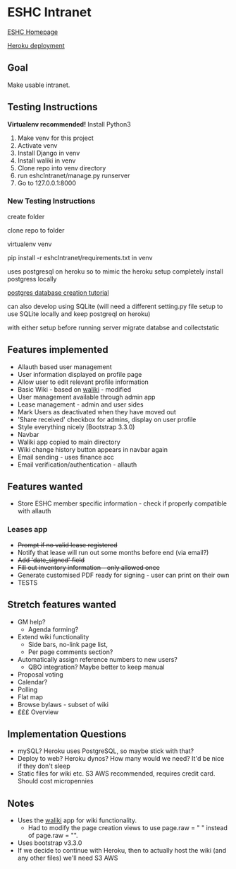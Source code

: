 # ESHC Intranet
[ESHC Homepage](http://edinburghcoop.wordpress.com/)

[Heroku deployment](https://eshc.herokuapp.com/)

## Goal
Make usable intranet.

## Testing Instructions
**Virtualenv recommended!**
Install Python3
1. Make venv for this project
2. Activate venv
3. Install Django in venv
4. Install waliki in venv
5. Clone repo into venv directory
6. run eshcIntranet/manage.py runserver
7. Go to 127.0.0.1:8000

### New Testing Instructions
create folder

clone repo to folder

virtualenv venv

pip install -r eshcIntranet/requirements.txt in venv

uses postgresql on heroku so to mimic the heroku setup completely install postgress locally

[postgres database creation tutorial](https://www.digitalocean.com/community/tutorials/how-to-use-postgresql-with-your-django-application-on-ubuntu-14-04)

can also develop using SQLite (will need a different setting.py file setup to use SQLite locally and keep postgreql on heroku)

with either setup before running server migrate databse and collectstatic 

## Features implemented
* Allauth based user management 
* User information displayed on profile page
* Allow user to edit relevant profile information
* Basic Wiki - based on [waliki](https://github.com/mgaitan/waliki) - modified
* User management available through admin app
* Lease management - admin and user sides
* Mark Users as deactivated when they have moved out 
* 'Share received' checkbox for admins, display on user profile
* Style everything nicely (Bootstrap 3.3.0)
* Navbar
* Waliki app copied to main directory 
* Wiki change history button appears in navbar again
* Email sending - uses finance acc
* Email verification/authentication - allauth

## Features wanted
* Store ESHC member specific information - check if properly compatible with allauth

### Leases app
* ~~Prompt if no valid lease registered~~
* Notify that lease will run out some months before end (via email?)
* ~~Add 'date_signed' field~~
* ~~Fill out inventory information - only allowed once~~
* Generate customised PDF ready for signing - user can print on their own
* TESTS

## Stretch features wanted
* GM help?  
  * Agenda forming?
* Extend wiki functionality
  * Side bars, no-link page list,
  * Per page comments section?
* Automatically assign reference numbers to new users?
  * QBO integration? Maybe better to keep manual
* Proposal voting
* Calendar?
* Polling
* Flat map
* Browse bylaws - subset of wiki
* £££ Overview

## Implementation Questions
* mySQL? Heroku uses PostgreSQL, so maybe stick with that?
* Deploy to web? Heroku dynos? How many would we need? It'd be nice if they don't sleep
* Static files for wiki etc. S3 AWS recommended, requires credit card. Should cost micropennies

## Notes
* Uses the [waliki](https://github.com/mgaitan/waliki) app for wiki functionality. 
  * Had to modify the page creation views to use page.raw = " " instead of page.raw = "".
* Uses bootstrap v3.3.0
* If we decide to continue with Heroku, then to actually host the wiki (and any other files) we'll need S3 AWS
